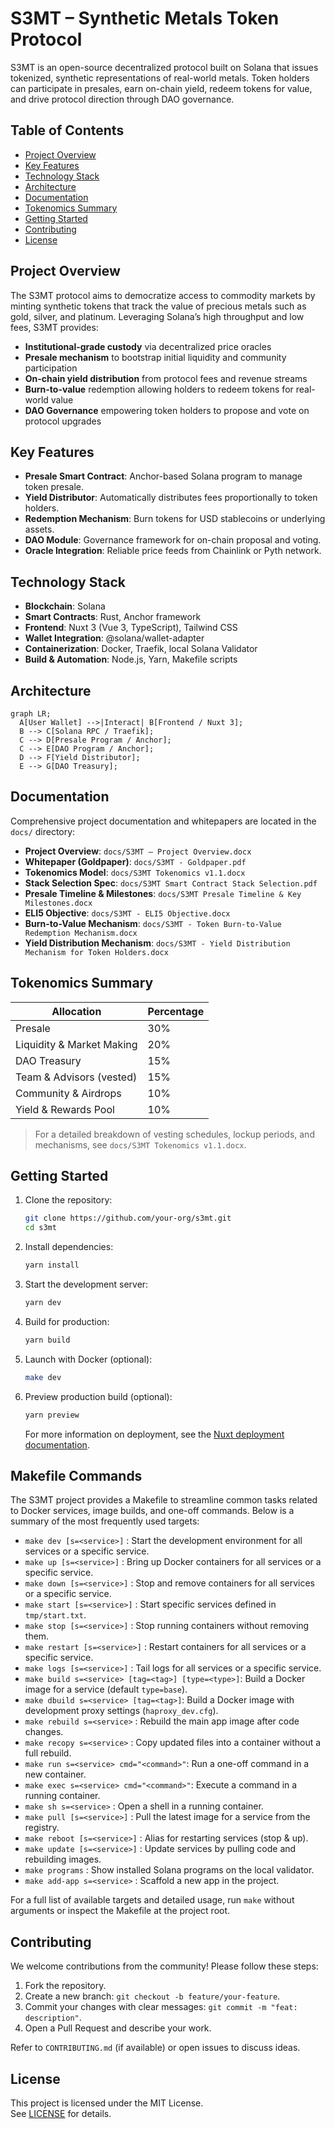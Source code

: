 # S3MT – Synthetic Metals Token Protocol

S3MT is an open-source decentralized protocol built on Solana that issues tokenized, synthetic representations of real-world metals. Token holders can participate in presales, earn on-chain yield, redeem tokens for value, and drive protocol direction through DAO governance.

## Table of Contents
- [Project Overview](#project-overview)
- [Key Features](#key-features)
- [Technology Stack](#technology-stack)
- [Architecture](#architecture)
- [Documentation](#documentation)
- [Tokenomics Summary](#tokenomics-summary)
- [Getting Started](#getting-started)
- [Contributing](#contributing)
- [License](#license)

## Project Overview

The S3MT protocol aims to democratize access to commodity markets by minting synthetic tokens that track the value of precious metals such as gold, silver, and platinum. Leveraging Solana’s high throughput and low fees, S3MT provides:

- **Institutional-grade custody** via decentralized price oracles
- **Presale mechanism** to bootstrap initial liquidity and community participation
- **On-chain yield distribution** from protocol fees and revenue streams
- **Burn-to-value** redemption allowing holders to redeem tokens for real-world value
- **DAO Governance** empowering token holders to propose and vote on protocol upgrades

## Key Features

- **Presale Smart Contract**: Anchor-based Solana program to manage token presale.
- **Yield Distributor**: Automatically distributes fees proportionally to token holders.
- **Redemption Mechanism**: Burn tokens for USD stablecoins or underlying assets.
- **DAO Module**: Governance framework for on-chain proposal and voting.
- **Oracle Integration**: Reliable price feeds from Chainlink or Pyth network.

## Technology Stack

- **Blockchain**: Solana
- **Smart Contracts**: Rust, Anchor framework
- **Frontend**: Nuxt 3 (Vue 3, TypeScript), Tailwind CSS
- **Wallet Integration**: @solana/wallet-adapter
- **Containerization**: Docker, Traefik, local Solana Validator
- **Build & Automation**: Node.js, Yarn, Makefile scripts

## Architecture

```mermaid
graph LR;
  A[User Wallet] -->|Interact| B[Frontend / Nuxt 3];
  B --> C[Solana RPC / Traefik];
  C --> D[Presale Program / Anchor];
  C --> E[DAO Program / Anchor];
  D --> F[Yield Distributor];
  E --> G[DAO Treasury];
```

## Documentation

Comprehensive project documentation and whitepapers are located in the `docs/` directory:

- **Project Overview**: `docs/S3MT — Project Overview.docx`
- **Whitepaper (Goldpaper)**: `docs/S3MT - Goldpaper.pdf`
- **Tokenomics Model**: `docs/S3MT Tokenomics v1.1.docx`
- **Stack Selection Spec**: `docs/S3MT Smart Contract Stack Selection.pdf`
- **Presale Timeline & Milestones**: `docs/S3MT Presale Timeline & Key Milestones.docx`
- **ELI5 Objective**: `docs/S3MT - ELI5 Objective.docx`
- **Burn-to-Value Mechanism**: `docs/S3MT - Token Burn-to-Value Redemption Mechanism.docx`
- **Yield Distribution Mechanism**: `docs/S3MT - Yield Distribution Mechanism for Token Holders.docx`

## Tokenomics Summary

| Allocation                  | Percentage |
| --------------------------- | ---------- |
| Presale                     | 30%        |
| Liquidity & Market Making   | 20%        |
| DAO Treasury                | 15%        |
| Team & Advisors (vested)    | 15%        |
| Community & Airdrops        | 10%        |
| Yield & Rewards Pool        | 10%        |

> For a detailed breakdown of vesting schedules, lockup periods, and mechanisms, see `docs/S3MT Tokenomics v1.1.docx`.

## Getting Started

1. Clone the repository:  
   ```bash
   git clone https://github.com/your-org/s3mt.git
   cd s3mt
   ```
2. Install dependencies:  
   ```bash
   yarn install
   ```
3. Start the development server:  
   ```bash
   yarn dev
   ```
4. Build for production:  
   ```bash
   yarn build
   ```
5. Launch with Docker (optional):  
   ```bash
   make dev
   ```
6. Preview production build (optional):  
   ```bash
   yarn preview
   ```
   For more information on deployment, see the [Nuxt deployment documentation](https://nuxt.com/docs/getting-started/deployment).

## Makefile Commands

The S3MT project provides a Makefile to streamline common tasks related to Docker services, image builds, and one-off commands. Below is a summary of the most frequently used targets:

- `make dev [s=<service>]`          : Start the development environment for all services or a specific service.
- `make up [s=<service>]`           : Bring up Docker containers for all services or a specific service.
- `make down [s=<service>]`         : Stop and remove containers for all services or a specific service.
- `make start [s=<service>]`        : Start specific services defined in `tmp/start.txt`.
- `make stop [s=<service>]`         : Stop running containers without removing them.
- `make restart [s=<service>]`      : Restart containers for all services or a specific service.
- `make logs [s=<service>]`         : Tail logs for all services or a specific service.
- `make build s=<service> [tag=<tag>] [type=<type>]`: Build a Docker image for a service (default `type=base`).
- `make dbuild s=<service> [tag=<tag>]`: Build a Docker image with development proxy settings (`haproxy_dev.cfg`).
- `make rebuild s=<service>`        : Rebuild the main app image after code changes.
- `make recopy s=<service>`         : Copy updated files into a container without a full rebuild.
- `make run s=<service> cmd="<command>"`: Run a one-off command in a new container.
- `make exec s=<service> cmd="<command>"`: Execute a command in a running container.
- `make sh s=<service>`             : Open a shell in a running container.
- `make pull [s=<service>]`         : Pull the latest image for a service from the registry.
- `make reboot [s=<service>]`       : Alias for restarting services (stop & up).
- `make update [s=<service>]`       : Update services by pulling code and rebuilding images.
- `make programs`                   : Show installed Solana programs on the local validator.
- `make add-app s=<service>`        : Scaffold a new app in the project.

For a full list of available targets and detailed usage, run `make` without arguments or inspect the Makefile at the project root.

## Contributing

We welcome contributions from the community! Please follow these steps:

1. Fork the repository.
2. Create a new branch: `git checkout -b feature/your-feature`.
3. Commit your changes with clear messages: `git commit -m "feat: description"`.
4. Open a Pull Request and describe your work.

Refer to `CONTRIBUTING.md` (if available) or open issues to discuss ideas.

## License

This project is licensed under the MIT License.  
See [LICENSE](LICENSE) for details.

